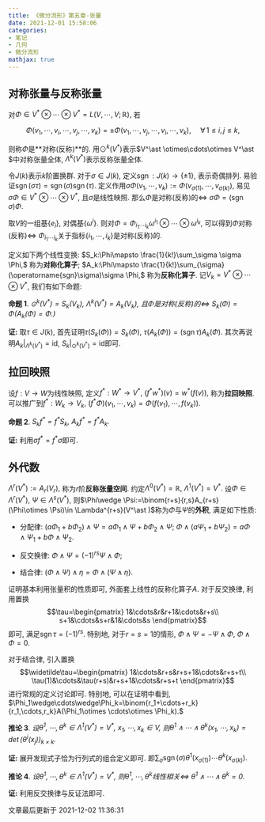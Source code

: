 ```yaml
---
title: 《微分流形》第五章-张量
date: 2021-12-01 15:58:06
categories: 
- 笔记
- 几何
- 微分流形
mathjax: true
---
```


对称张量与反称张量
------------------

对$\Phi\in V^\ast \otimes \cdots\otimes V^\ast =L(V,\cdots,V;\mathbb{R}),$ 若

$$\Phi(v_1,\cdots,v_i,\cdots,v_j,\cdots,v_k)=\pm \Phi(v_1,\cdots,v_j,\cdots,v_i,\cdots,v_k),\quad \,\forall\,1\le i,j\le k,$$

则称$\Phi$是**对称(反称)**的.
用$\odot^k(V^\ast )$表示$V^\ast \otimes\cdots\otimes V^\ast $中对称张量全体,
$\Lambda^k(V^\ast )$表示反称张量全体.

令$J(k)$表示$k$阶置换群. 对于$\sigma\in J(k),$
定义$\operatorname{sgn}:J(k)\rightarrow\{\pm 1\},$ 表示奇偶排列.
易验证$\operatorname{sgn}(\sigma\tau)=\operatorname{sgn}(\sigma)\operatorname{sgn}(\tau).$
定义作用$\sigma\Phi(v_1,\cdots,v_k):=\Phi(v_{\sigma(1)},\cdots,v_{\sigma(k)}),$
易见$\sigma\Phi\in V^\ast \otimes\cdots\otimes V^\ast ,$ 且$\sigma$是线性映照.
那么$\Phi$是对称(反称)的$\Leftrightarrow$
$\sigma\Phi=(\operatorname{sgn}\sigma)\Phi.$

取$V$的一组基$\{e_i\},$ 对偶基$\{\omega^i\}.$
则对$\Phi=\Phi_{i_1\cdots i_k}\omega^{i_1}\otimes\cdots\otimes \omega^{i_k},$
可以得到$\Phi$对称(反称)$\Leftrightarrow$
$\Phi_{i_1\cdots i_k}$关于指标$\{i_1,\cdots,i_k\}$是对称(反称)的.

定义如下两个线性变换:
$S_k:\Phi\mapsto \frac{1}{k!}\sum_\sigma \sigma \Phi,$
称为**对称化算子**;
$A_k:\Phi\mapsto \frac{1}{k!}\sum_{\sigma} (\operatorname{sgn}\sigma)\sigma \Phi,$
称为**反称化算子**. 记$V_k=V^\ast \otimes\cdots\otimes V^\ast ,$ 我们有如下命题:

**命题 1**. *$\odot^k(V^\ast )=S_k(V_k),$ $\Lambda^k(V^\ast )=A_k(V_k),$ 且$\Phi$是对称(反称)的$\Leftrightarrow$ $S_k(\Phi)=\Phi$($A_k(\Phi)=\Phi.$)* 

**证:** 取$\tau\in J(k),$ 首先证明$\tau(S_k(\Phi))=S_k(\Phi),$
$\tau(A_k(\Phi))=(\operatorname{sgn}\tau)A_k (\Phi).$
其次再说明$A_k|_{\Lambda^k(V^\ast )}=\mathrm{id},$
$S_k|_{\odot^k(V^\ast )}=\mathrm{id}$即可.

拉回映照
--------

设$f:V\rightarrow W$为线性映照, 定义$f^\ast :W^\ast \rightarrow V^\ast ,$
$(f^\ast w^\ast )(v)=w^\ast (f(v)),$ 称为**拉回映照**.
可以推广到$f^\ast :W_k\rightarrow V_k,$
$(f^\ast \Phi)(v_1,\cdots,v_k)=\Phi(f(v_1),\cdots,f(v_k)).$

**命题 2**. *$S_kf^\ast =f^\ast S_k,$ $A_kf^\ast =f^\ast A_k.$* 

**证:** 利用$\sigma f^\ast =f^\ast \sigma$即可.

外代数
------

$\Lambda^r(V^\ast ):=A_r(V_r),$ 称为$r$阶**反称张量空间**.
约定$\Lambda^0(V^\ast )=\mathbb{R},$ $\Lambda^1(V^\ast )=V^\ast .$
设$\Phi\in \Lambda^r(V^\ast ),$ $\Psi\in \Lambda^s(V^\ast ),$
则$\Phi\wedge \Psi:=\binom{r+s}{r,s}A_{r+s}(\Phi\otimes \Psi)\in \Lambda^{r+s}(V^\ast )$称为$\Phi$与$\Psi$的**外积**,
满足如下性质:

-   分配律:
    $(a\Phi_1+b\Phi_2)\wedge\Psi=a\Phi_1\wedge \Psi+b\Phi_2\wedge\Psi;$
    $\Phi\wedge(a\Psi_1+b\Psi_2)=a\Phi\wedge \Psi_1+b\Phi\wedge \Psi_2.$

-   反交换律: $\Phi\wedge \Psi=(-1)^{rs}\Psi\wedge \Phi;$

-   结合律: $(\Phi\wedge \Psi)\wedge\eta=\Phi\wedge(\Psi\wedge \eta).$

证明基本利用张量积的性质即可, 外面套上线性的反称化算子$A.$ 对于反交换律,
利用置换 
$$\tau=\begin{pmatrix}
            1&\cdots&r&r+1&\cdots&r+s\\
            s+1&\cdots&s+r&1&\cdots&s
        \end{pmatrix}$$
 即可, 满足$\operatorname{sgn}\tau=(-1)^{rs}.$
特别地, 对于$r=s=1$的情形, $\Phi\wedge\Psi=-\Psi\wedge\Phi,$
$\Phi\wedge\Phi=0.$

对于结合律, 引入置换 
$$\widetilde\tau=\begin{pmatrix}
            1&\cdots&r+s&r+s+1&\cdots&r+s+t\\
            \tau(1)&\cdots&\tau(r+s)&r+s+1&\cdots&r+s+t
        \end{pmatrix}$$
 进行常规的定义讨论即可. 特别地,
可以在证明中看到,
$\Phi_1\wedge\cdots\wedge\Phi_k=\binom{r_1+\cdots+r_k}{r_1,\cdots,r_k}A(\Phi_1\otimes \cdots\otimes \Phi_k).$

**推论 3**. *设$\theta^1,\cdots,\theta^k\in \Lambda^1(V^\ast )=V^\ast ,$ $x_1,\cdots,x_k\in V,$ 则$\theta^1\wedge\cdots\wedge\theta^k(x_1,\cdots,x_k)=\det(\theta^i(x_j))_{k\times k}.$* 

**证:** 展开发现式子恰为行列式的组合定义即可.
即$\sum_\sigma \operatorname{sgn}(\sigma) \theta^1(x_{\sigma(1)})\cdots\theta^k(x_{\sigma(k)}).$

**推论 4**. *设$\theta^1,\cdots,\theta^k\in \Lambda^1(V^\ast )=V^\ast ,$ 则$\theta^1,\cdots,\theta^k$线性相关$\Leftrightarrow$ $\theta^1\wedge\cdots\wedge\theta^k=0.$* 

**证:** 利用反交换律与反证法即可.

文章最后更新于 2021-12-02 11:36:31 
